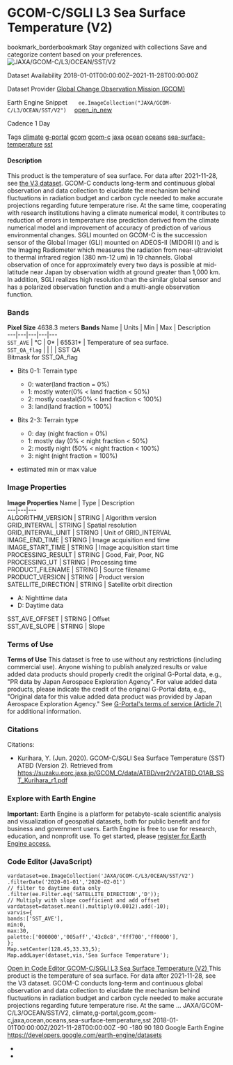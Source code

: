  
#  GCOM-C/SGLI L3 Sea Surface Temperature (V2) 
bookmark_borderbookmark Stay organized with collections  Save and categorize content based on your preferences. 
![JAXA/GCOM-C/L3/OCEAN/SST/V2](https://developers.google.com/earth-engine/datasets/images/JAXA/JAXA_GCOM-C_L3_OCEAN_SST_V2_sample.png) 

Dataset Availability
    2018-01-01T00:00:00Z–2021-11-28T00:00:00Z 

Dataset Provider
     [ Global Change Observation Mission (GCOM) ](https://suzaku.eorc.jaxa.jp/GCOM/index.html) 

Earth Engine Snippet
     `    ee.ImageCollection("JAXA/GCOM-C/L3/OCEAN/SST/V2")   ` [ open_in_new ](https://code.earthengine.google.com/?scriptPath=Examples:Datasets/JAXA/JAXA_GCOM-C_L3_OCEAN_SST_V2) 

Cadence
    1 Day 

Tags
     [climate](https://developers.google.com/earth-engine/datasets/tags/climate) [g-portal](https://developers.google.com/earth-engine/datasets/tags/g-portal) [gcom](https://developers.google.com/earth-engine/datasets/tags/gcom) [gcom-c](https://developers.google.com/earth-engine/datasets/tags/gcom-c) [jaxa](https://developers.google.com/earth-engine/datasets/tags/jaxa) [ocean](https://developers.google.com/earth-engine/datasets/tags/ocean) [oceans](https://developers.google.com/earth-engine/datasets/tags/oceans) [sea-surface-temperature](https://developers.google.com/earth-engine/datasets/tags/sea-surface-temperature) [sst](https://developers.google.com/earth-engine/datasets/tags/sst)
#### Description
This product is the temperature of sea surface.
For data after 2021-11-28, see [the V3 dataset](https://developers.google.com/earth-engine/datasets/catalog/JAXA/GCOM-C/L3/LAND/SST/V3).
GCOM-C conducts long-term and continuous global observation and data collection to elucidate the mechanism behind fluctuations in radiation budget and carbon cycle needed to make accurate projections regarding future temperature rise. At the same time, cooperating with research institutions having a climate numerical model, it contributes to reduction of errors in temperature rise prediction derived from the climate numerical model and improvement of accuracy of prediction of various environmental changes. SGLI mounted on GCOM-C is the succession sensor of the Global Imager (GLI) mounted on ADEOS-II (MIDORI II) and is the Imaging Radiometer which measures the radiation from near-ultraviolet to thermal infrared region (380 nm-12 um) in 19 channels. Global observation of once for approximately every two days is possible at mid-latitude near Japan by observation width at ground greater than 1,000 km. In addition, SGLI realizes high resolution than the similar global sensor and has a polarized observation function and a multi-angle observation function.
### Bands
**Pixel Size** 4638.3 meters 
**Bands**
Name | Units | Min | Max | Description  
---|---|---|---|---  
`SST_AVE` | °C |  0*  |  65531*  | Temperature of sea surface.  
`SST_QA_flag` |  |  |  | SST QA  
Bitmask for SST_QA_flag
  * Bits 0-1: Terrain type 
    * 0: water(land fraction = 0%)
    * 1: mostly water(0% < land fraction < 50%)
    * 2: mostly coastal(50% < land fraction < 100%)
    * 3: land(land fraction = 100%)
  * Bits 2-3: Terrain type 
    * 0: day (night fraction = 0%)
    * 1: mostly day (0% < night fraction < 50%)
    * 2: mostly night (50% < night fraction < 100%)
    * 3: night (night fraction = 100%)

  
* estimated min or max value 
### Image Properties
**Image Properties**
Name | Type | Description  
---|---|---  
ALGORITHM_VERSION | STRING | Algorithm version  
GRID_INTERVAL | STRING | Spatial resolution  
GRID_INTERVAL_UNIT | STRING | Unit of GRID_INTERVAL  
IMAGE_END_TIME | STRING | Image acquisition end time  
IMAGE_START_TIME | STRING | Image acquisition start time  
PROCESSING_RESULT | STRING | Good, Fair, Poor, NG  
PROCESSING_UT | STRING | Processing time  
PRODUCT_FILENAME | STRING | Source filename  
PRODUCT_VERSION | STRING | Product version  
SATELLITE_DIRECTION | STRING | Satellite orbit direction
  * A: Nighttime data
  * D: Daytime data

  
SST_AVE_OFFSET | STRING | Offset  
SST_AVE_SLOPE | STRING | Slope  
### Terms of Use
**Terms of Use**
This dataset is free to use without any restrictions (including commercial use). Anyone wishing to publish analyzed results or value added data products should properly credit the original G-Portal data, e.g., "PR data by Japan Aerospace Exploration Agency". For value added data products, please indicate the credit of the original G-Portal data, e.g., "Original data for this value added data product was provided by Japan Aerospace Exploration Agency."
See [G-Portal's terms of service (Article 7)](https://gportal.jaxa.jp/gpr/index/eula?lang=en) for additional information.
### Citations
Citations:
  * Kurihara, Y. (Jun. 2020). GCOM-C/SGLI Sea Surface Temperature (SST) ATBD (Version 2). Retrieved from <https://suzaku.eorc.jaxa.jp/GCOM_C/data/ATBD/ver2/V2ATBD_O1AB_SST_Kurihara_r1.pdf>


### Explore with Earth Engine
**Important:** Earth Engine is a platform for petabyte-scale scientific analysis and visualization of geospatial datasets, both for public benefit and for business and government users. Earth Engine is free to use for research, education, and nonprofit use. To get started, please [register for Earth Engine access.](https://console.cloud.google.com/earth-engine)
### Code Editor (JavaScript)
```
vardataset=ee.ImageCollection('JAXA/GCOM-C/L3/OCEAN/SST/V2')
.filterDate('2020-01-01','2020-02-01')
// filter to daytime data only
.filter(ee.Filter.eq('SATELLITE_DIRECTION','D'));
// Multiply with slope coefficient and add offset
vardataset=dataset.mean().multiply(0.0012).add(-10);
varvis={
bands:['SST_AVE'],
min:0,
max:30,
palette:['000000','005aff','43c8c8','fff700','ff0000'],
};
Map.setCenter(128.45,33.33,5);
Map.addLayer(dataset,vis,'Sea Surface Temperature');
```
[ Open in Code Editor ](https://code.earthengine.google.com/?scriptPath=Examples:Datasets/JAXA/JAXA_GCOM-C_L3_OCEAN_SST_V2)
[ GCOM-C/SGLI L3 Sea Surface Temperature (V2) ](https://developers.google.com/earth-engine/datasets/catalog/JAXA_GCOM-C_L3_OCEAN_SST_V2)
This product is the temperature of sea surface. For data after 2021-11-28, see the V3 dataset. GCOM-C conducts long-term and continuous global observation and data collection to elucidate the mechanism behind fluctuations in radiation budget and carbon cycle needed to make accurate projections regarding future temperature rise. At the same …
JAXA/GCOM-C/L3/OCEAN/SST/V2, climate,g-portal,gcom,gcom-c,jaxa,ocean,oceans,sea-surface-temperature,sst 
2018-01-01T00:00:00Z/2021-11-28T00:00:00Z
-90 -180 90 180 
Google Earth Engine
https://developers.google.com/earth-engine/datasets
  * [ ](https://doi.org/https://suzaku.eorc.jaxa.jp/GCOM/index.html)
  * [ ](https://doi.org/https://developers.google.com/earth-engine/datasets/catalog/JAXA_GCOM-C_L3_OCEAN_SST_V2)


